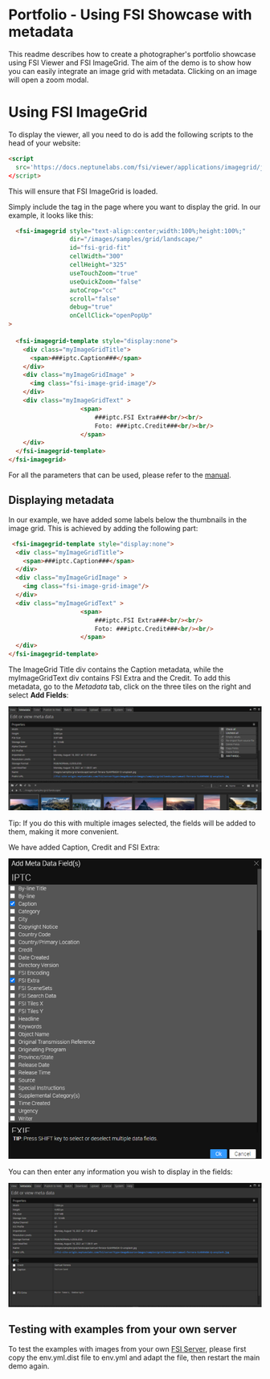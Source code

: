 # Portfolio - Using FSI Showcase with metadata

This readme describes how to create a photographer's portfolio showcase using FSI Viewer and FSI ImageGrid.
The aim of the demo is to show how you can easily integrate an image grid with metadata.
Clicking on an image will open a zoom modal.

# Using FSI ImageGrid

To display the viewer, all you need to do is add the following scripts
to the head of your website:

```html
<script
  src='https://docs.neptunelabs.com/fsi/viewer/applications/imagegrid/js/fsiimagegrid.js'
</script>
```
This will ensure that FSI ImageGrid is loaded.

Simply include  the <fsi-imagegrid> tag in the page where you want to display the grid.
In our example, it looks like this:

```html
  <fsi-imagegrid style="text-align:center;width:100%;height:100%;"
                 dir="/images/samples/grid/landscape/"
                 id="fsi-grid-fit"
                 cellWidth="300"
                 cellHeight="325"
                 useTouchZoom="true"
                 useQuickZoom="false"
                 autoCrop="cc"
                 scroll="false"
                 debug="true"
                 onCellClick="openPopUp"
>

  <fsi-imagegrid-template style="display:none">
    <div class="myImageGridTitle">
      <span>###iptc.Caption###</span>
    </div>
    <div class="myImageGridImage" >
      <img class="fsi-image-grid-image"/>
    </div>
    <div class="myImageGridText" >
					<span>
						###iptc.FSI Extra###<br/><br/>
						Foto: ###iptc.Credit###<br/><br/>
					</span>
    </div>
  </fsi-imagegrid-template>
</fsi-imagegrid>
```

For all the parameters that can be used, please refer to the  [manual](https://docs.neptunelabs.com/fsi-viewer/latest/fsi-viewer).

## Displaying metadata

In our example, we have added some labels below the thumbnails in the image grid.
This is achieved by adding the following part:

```html
 <fsi-imagegrid-template style="display:none">
  <div class="myImageGridTitle">
    <span>###iptc.Caption###</span>
  </div>
  <div class="myImageGridImage" >
    <img class="fsi-image-grid-image"/>
  </div>
  <div class="myImageGridText" >
					<span>
						###iptc.FSI Extra###<br/><br/>
						Foto: ###iptc.Credit###<br/><br/>
					</span>
  </div>
</fsi-imagegrid-template>
```

The ImageGrid Title div contains the Caption metadata, while the myImageGridText div contains FSI Extra and the Credit.
To add this metadata, go to the *Metadata* tab, click on the three tiles on the right and select **Add Fields**:

![Config Image](readme-portfolio-3.png)

Tip: If you do this with multiple images selected, the fields will be added to them, making it more convenient.

We have added Caption, Credit and FSI Extra:

![Config Image](readme-portfolio-4.png)

You can then enter any information you wish to display in the fields:

![Config Image](readme-portfolio-5.png)

## Testing with examples from your own server

To test the examples with images from your own [FSI Server](https://www.neptunelabs.com/fsi-server/), please first copy the env.yml.dist file to env.yml and adapt the file, then restart the main demo again.
